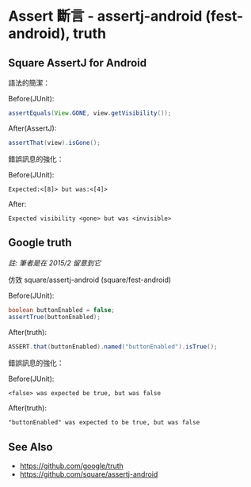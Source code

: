 # Assert 斷言 - assertj-android (fest-android), truth

## Square AssertJ for Android

語法的簡潔：

Before(JUnit):

```java
assertEquals(View.GONE, view.getVisibility());
```

After(AssertJ):

```java
assertThat(view).isGone();
```

錯誤訊息的強化：

Before(JUnit):

```
Expected:<[8]> but was:<[4]>
```

After:

```
Expected visibility <gone> but was <invisible>
```

## Google truth

*註: 筆者是在 2015/2 留意到它*

仿效 square/assertj-android (square/fest-android)

Before(JUnit):

```java
boolean buttonEnabled = false;
assertTrue(buttonEnabled);
```

After(truth):

```java
ASSERT.that(buttonEnabled).named("buttonEnabled").isTrue();
```

錯誤訊息的強化：

Before(JUnit):

```
<false> was expected be true, but was false
```

After(truth):

```
"buttonEnabled" was expected to be true, but was false
```

## See Also

* https://github.com/google/truth
* https://github.com/square/assertj-android